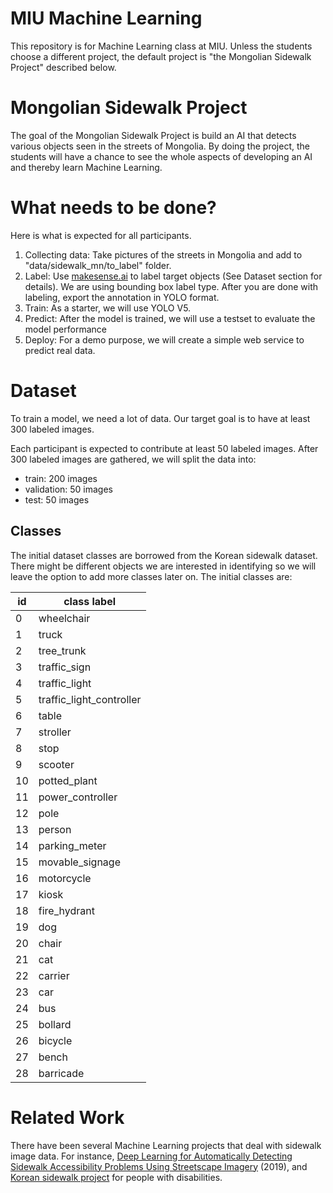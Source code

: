 # MIU Machine Learning
This repository is for Machine Learning class at MIU.
Unless the students choose a different project, the default project is
"the Mongolian Sidewalk Project" described below.


# Mongolian Sidewalk Project
The goal of the Mongolian Sidewalk Project is build an AI
that detects various objects seen in the streets of Mongolia.
By doing the project, the students will have a chance to see the whole aspects of 
developing an AI and thereby learn Machine Learning.

# What needs to be done?
Here is what is expected for all participants.
1. Collecting data: Take pictures of the streets in Mongolia and add to
 "data/sidewalk_mn/to_label" folder.
2. Label: Use [makesense.ai](https://www.makesense.ai/) to label target objects
 (See Dataset section for details). We are using bounding box label type.
 After you are done with labeling, export the annotation in YOLO format.
3. Train: As a starter, we will use YOLO V5.
4. Predict: After the model is trained, we will use a testset to evaluate the model performance
5. Deploy: For a demo purpose, we will create a simple web service to predict real data.

# Dataset
To train a model, we need a lot of data. Our target goal is 
to have at least 300 labeled images.

Each participant is expected to contribute at least 50 labeled images.
After 300 labeled images are gathered, we will split the data into:
- train: 200 images
- validation: 50 images
- test: 50 images

## Classes

The initial dataset classes are borrowed from the Korean sidewalk dataset.
There might be different objects we are interested in identifying so we will
leave the option to add more classes later on.
The initial classes are:

| id | class label |
| --- | --- |
| 0 | wheelchair |
1 | truck |
2 | tree_trunk |
3 | traffic_sign |
4 | traffic_light |
5 | traffic_light_controller |
6 | table |
7 | stroller |
8 | stop |
9 | scooter |
10 | potted_plant |
11 | power_controller |
12 | pole |
13 | person |
14 | parking_meter |
15 | movable_signage |
16 | motorcycle |
17 | kiosk |
18 | fire_hydrant |
19 | dog |
20 | chair |
21 | cat |
22 | carrier |
23 | car |
24 | bus |
25 | bollard |
26 | bicycle |
27 | bench |
28 | barricade |

# Related Work

There have been several Machine Learning projects that deal with
sidewalk image data. For instance, [Deep Learning for Automatically Detecting Sidewalk
Accessibility Problems Using Streetscape Imagery](https://kurti.sh/pubs/sidewalk_cv_assets_final_fixed_accessible.pdf) (2019),
and [Korean sidewalk project](https://aihub.or.kr/aidata/136) for
people with disabilities.
